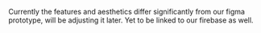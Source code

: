 Currently the features and aesthetics differ significantly from our figma prototype, will be adjusting it later. 
Yet to be linked to our firebase as well. 
